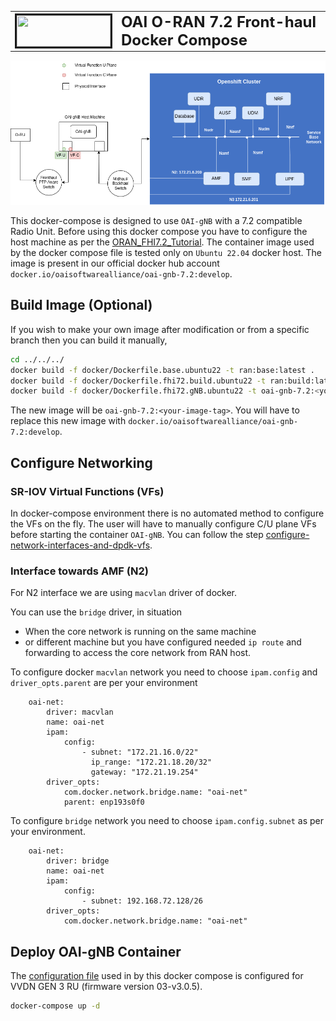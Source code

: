 <table style="border-collapse: collapse; border: none;">
  <tr style="border-collapse: collapse; border: none;">
    <td style="border-collapse: collapse; border: none;">
      <a href="http://www.openairinterface.org/">
         <img src="../../../doc/images/oai_final_logo.png" alt="" border=3 height=50 width=150>
         </img>
      </a>
    </td>
    <td style="border-collapse: collapse; border: none; vertical-align: center;">
      <b><font size = "5">OAI O-RAN 7.2 Front-haul Docker Compose</font></b>
    </td>
  </tr>
</table>

![Docker deploy 7.2](../../../doc/images/docker-deploy-oai-7-2.png)

This docker-compose is designed to use `OAI-gNB` with a 7.2 compatible Radio Unit. Before using this docker compose you have to configure the host machine as per the [ORAN_FHI7.2_Tutorial](../../../doc/ORAN_FHI7.2_Tutorial.md). The container image used by the docker compose file is tested only on `Ubuntu 22.04` docker host. The image is present in our official docker hub account `docker.io/oaisoftwarealliance/oai-gnb-7.2:develop`. 


## Build Image (Optional)

If you wish to make your own image after modification or from a specific branch then you can build it manually, 

```bash
cd ../../../
docker build -f docker/Dockerfile.base.ubuntu22 -t ran:base:latest .
docker build -f docker/Dockerfile.fhi72.build.ubuntu22 -t ran:build:latest .
docker build -f docker/Dockerfile.fhi72.gNB.ubuntu22 -t oai-gnb-7.2:<your-image-tag> .
```

The new image will be `oai-gnb-7.2:<your-image-tag>`. You will have to replace this new image with `docker.io/oaisoftwarealliance/oai-gnb-7.2:develop`. 

## Configure Networking 

### SR-IOV Virtual Functions (VFs)

In docker-compose environment there is no automated method to configure the VFs on the fly. The user will have to manually configure C/U plane VFs before starting the container `OAI-gNB`. You can follow the step [configure-network-interfaces-and-dpdk-vfs](../../../doc/ORAN_FHI7.2_Tutorial.md#configure-network-interfaces-and-dpdk-vfs).

### Interface towards AMF (N2)

For N2 interface we are using `macvlan` driver of docker. 

You can use the `bridge` driver, in situation 

- When the core network is running on the same machine 
- or different machine but you have configured needed `ip route` and forwarding to access the core network from RAN host.  

To configure docker `macvlan` network you need to choose `ipam.config` and `driver_opts.parent` are per your environment

```
    oai-net:
        driver: macvlan
        name: oai-net
        ipam:
            config:
                - subnet: "172.21.16.0/22"
                  ip_range: "172.21.18.20/32"
                  gateway: "172.21.19.254"
        driver_opts:
            com.docker.network.bridge.name: "oai-net"
            parent: enp193s0f0
```

To configure `bridge` network you need to choose `ipam.config.subnet` as per your environment. 

```
    oai-net:
        driver: bridge
        name: oai-net
        ipam:
            config:
                - subnet: 192.168.72.128/26
        driver_opts:
            com.docker.network.bridge.name: "oai-net"
```

## Deploy OAI-gNB Container

The [configuration file](../../../targets/PROJECTS/GENERIC-NR-5GC/CONF/gnb.sa.band77.273prb.fhi72.4x4-vvdn.conf) used in by this docker compose is configured for VVDN GEN 3 RU (firmware version 03-v3.0.5). 

```bash
docker-compose up -d
```

